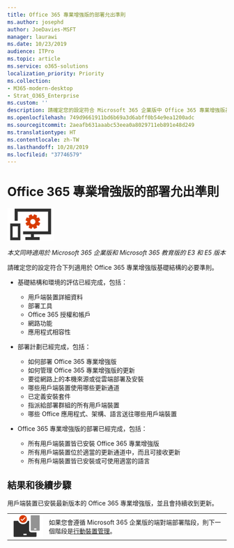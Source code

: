 ```yaml
---
title: Office 365 專業增強版的部署允出準則
ms.author: josephd
author: JoeDavies-MSFT
manager: laurawi
ms.date: 10/23/2019
audience: ITPro
ms.topic: article
ms.service: o365-solutions
localization_priority: Priority
ms.collection:
- M365-modern-desktop
- Strat_O365_Enterprise
ms.custom: ''
description: 請確定您的設定符合 Microsoft 365 企業版中 Office 365 專業增強版基礎結構的準則。
ms.openlocfilehash: 749d9661911bd6b69a3d6abff0b54e9ea1200adc
ms.sourcegitcommit: 2aeafb631aaabc53eea0a8029711eb891e48d249
ms.translationtype: HT
ms.contentlocale: zh-TW
ms.lasthandoff: 10/28/2019
ms.locfileid: "37746579"
---
```

# <a name="office-365-proplus-deployment-exit-criteria"></a>Office 365 專業增強版的部署允出準則

![第4 階段：Office 365 專業增強版](./media/deploy-foundation-infrastructure/O365proplus_icon-small.png)

*本文同時適用於 Microsoft 365 企業版和 Microsoft 365 教育版的 E3 和 E5 版本*

請確定您的設定符合下列適用於 Office 365 專業增強版基礎結構的必要準則。

- 基礎結構和環境的評估已經完成，包括：

    - 用戶端裝置詳細資料
    - 部署工具
    - Office 365 授權和帳戶
    - 網路功能
    - 應用程式相容性

- 部署計劃已經完成，包括：

    - 如何部署 Office 365 專業增強版
    - 如何管理 Office 365 專業增強版的更新
    - 要從網路上的本機來源或從雲端部署及安裝
    - 哪些用戶端裝置使用哪些更新通道
    - 已定義安裝套件
    - 指派給部署群組的所有用戶端裝置
    - 哪些 Office 應用程式、架構、語言送往哪些用戶端裝置

- Office 365 專業增強版的部署已經完成，包括：

    - 所有用戶端裝置皆已安裝 Office 365 專業增強版
    - 所有用戶端裝置位於適當的更新通道中，而且可接收更新
    - 所有用戶端裝置皆已安裝或可使用適當的語言



## <a name="results-and-next-steps"></a>結果和後續步驟

用戶端裝置已安裝最新版本的 Office 365 專業增強版，並且會持續收到更新。

|||
|:-------|:-----|
|![階段 5：行動裝置管理](./media/deploy-foundation-infrastructure/mobiledevicemgmt_icon-small.png)| 如果您會遵循 Microsoft 365 企業版的端對端部署階段，則下一個階段是[行動裝置管理](mobility-infrastructure.md)。 |
